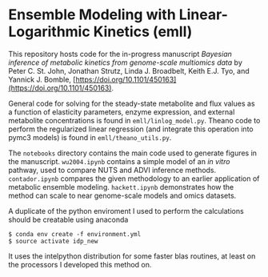# Ensemble Modeling with Linear-Logarithmic Kinetics (emll)

This repository hosts code for the in-progress manuscript *Bayesian inference of metabolic kinetics from genome-scale multiomics data* by Peter C. St. John, Jonathan Strutz, Linda J. Broadbelt, Keith E.J. Tyo, and Yannick J. Bomble, [https://doi.org/10.1101/450163](https://doi.org/10.1101/450163).

General code for solving for the steady-state metabolite and flux values as a function of elasticity parameters, enzyme expression, and external metabolite concentrations is found in `emll/linlog_model.py`. Theano code to perform the regularized linear regression (and integrate this operation into pymc3 models) is found in `emll/theano_utils.py`.

The `notebooks` directory contains the main code used to generate figures in the manuscript. `wu2004.ipynb` contains a simple model of an *in vitro* pathway, used to compare NUTS and ADVI inference methods. `contador.ipynb` compares the given methodology to an earlier application of metabolic ensemble modeling. `hackett.ipynb` demonstrates how the method can scale to near genome-scale models and omics datasets.

A duplicate of the python enviroment I used to perform the calculations should be creatable using anaconda
```
$ conda env create -f environment.yml
$ source activate idp_new
```
It uses the intelpython distribution for some faster blas routines, at least on the processors I developed this method on.
